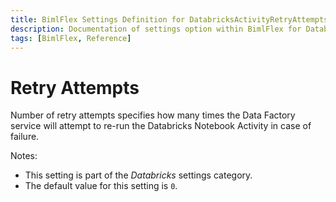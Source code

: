 ```yaml
---
title: BimlFlex Settings Definition for DatabricksActivityRetryAttempts
description: Documentation of settings option within BimlFlex for DatabricksActivityRetryAttempts
tags: [BimlFlex, Reference]
---
```


# Retry Attempts

Number of retry attempts specifies how many times the Data Factory service will attempt to re-run the Databricks Notebook Activity in case of failure.

Notes:

* This setting is part of the *Databricks* settings category.
* The default value for this setting is `0`.
